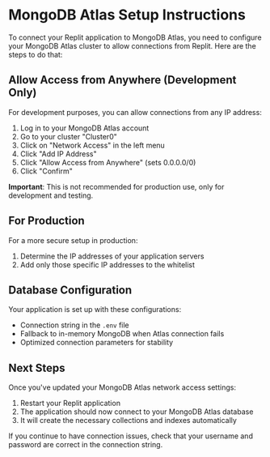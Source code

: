 # MongoDB Atlas Setup Instructions

To connect your Replit application to MongoDB Atlas, you need to configure your MongoDB Atlas cluster to allow connections from Replit. Here are the steps to do that:

## Allow Access from Anywhere (Development Only)

For development purposes, you can allow connections from any IP address:

1. Log in to your MongoDB Atlas account
2. Go to your cluster "Cluster0"
3. Click on "Network Access" in the left menu
4. Click "Add IP Address"
5. Click "Allow Access from Anywhere" (sets 0.0.0.0/0)
6. Click "Confirm"

**Important**: This is not recommended for production use, only for development and testing.

## For Production

For a more secure setup in production:

1. Determine the IP addresses of your application servers
2. Add only those specific IP addresses to the whitelist

## Database Configuration 

Your application is set up with these configurations:

- Connection string in the `.env` file
- Fallback to in-memory MongoDB when Atlas connection fails
- Optimized connection parameters for stability

## Next Steps

Once you've updated your MongoDB Atlas network access settings:

1. Restart your Replit application
2. The application should now connect to your MongoDB Atlas database
3. It will create the necessary collections and indexes automatically

If you continue to have connection issues, check that your username and password are correct in the connection string.